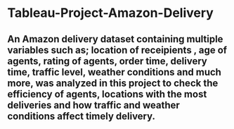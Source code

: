 # Tableau-Project-Amazon-Delivery

## An Amazon delivery dataset containing multiple variables such as; location of receipients , age of agents, rating of agents, order time, delivery time, traffic level, weather conditions and much more, was analyzed in this project to check the efficiency of agents, locations with the most deliveries and how traffic and weather conditions affect timely delivery.
